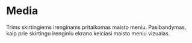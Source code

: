 # Media
Trims skirtingiems irenginams pritaikomas maisto meniu.
Pasibandymas, kaip prie skirtingu irenginiu ekrano keiciasi maisto meniu vizualas.

